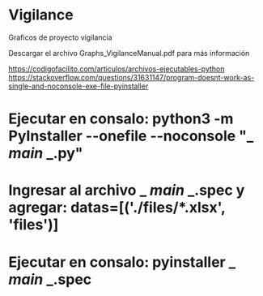 # Vigilance

Graficos de proyecto vigilancia 

Descargar el archivo Graphs_VigilanceManual.pdf para más información

https://codigofacilito.com/articulos/archivos-ejecutables-python
https://stackoverflow.com/questions/31631147/program-doesnt-work-as-single-and-noconsole-exe-file-pyinstaller

# Ejecutar en consalo: python3 -m PyInstaller --onefile --noconsole "_ _main_ _.py"
# Ingresar al archivo _ _main_ _.spec  y agregar: datas=[('./files/*.xlsx', 'files')] 
# Ejecutar en consalo: pyinstaller _ _main_ _.spec 
